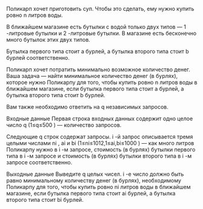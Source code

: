 Поликарп хочет приготовить суп. Чтобы это сделать, ему нужно купить ровно n
 литров воды.

В ближайшем магазине есть бутылки с водой только двух типов — 1
-литровые бутылки и 2
-литровые бутылки. В магазине есть бесконечно много бутылок этих двух типов.

Бутылка первого типа стоит a
 бурлей, а бутылка второго типа стоит b
 бурлей соответственно.

Поликарп хочет потратить минимально возможное количество денег. Ваша задача — найти минимальное количество денег (в бурлях), которое нужно Поликарпу для того, чтобы купить ровно n
 литров воды в ближайшем магазине, если бутылка первого типа стоит a
 бурлей, а бутылка второго типа стоит b
 бурлей.

Вам также необходимо ответить на q
 независимых запросов.

Входные данные
Первая строка входных данных содержит одно целое число q
 (1≤q≤500
) — количество запросов.

Следующие q
 строк содержат запросы. i
-й запрос описывается тремя целыми числами ni
, ai
 и bi
 (1≤ni≤1012,1≤ai,bi≤1000
) — как много литров Поликарпу нужно в i
-м запросе, стоимость (в бурлях) бутылки первого типа в i
-м запросе и стоимость (в бурлях) бутылки второго типа в i
-м запросе соответственно.

Выходные данные
Выведите q
 целых чисел. i
-е число должно быть равно минимальному количеству денег (в бурлях), необходимому Поликарпу для того, чтобы купить ровно ni
 литров воды в ближайшем магазине, если бутылка первого типа стоит ai
 бурлей, а бутылка второго типа стоит bi
 бурлей.